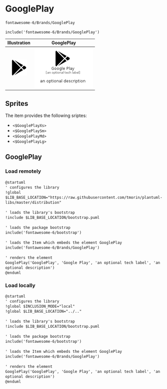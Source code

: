 # GooglePlay


```text
fontawesome-6/Brands/GooglePlay
```

```text
include('fontawesome-6/Brands/GooglePlay')
```



| Illustration | GooglePlay |
| :---: | :---: |
| ![illustration for Illustration](../../fontawesome-6/Brands/GooglePlay.png) | ![illustration for GooglePlay](../../fontawesome-6/Brands/GooglePlay.Local.png) |



## Sprites
The item provides the following sriptes:

- `<$GooglePlayXs>`
- `<$GooglePlaySm>`
- `<$GooglePlayMd>`
- `<$GooglePlayLg>`





## GooglePlay

### Load remotely
```plantuml
@startuml
' configures the library
!global $LIB_BASE_LOCATION="https://raw.githubusercontent.com/tmorin/plantuml-libs/master/distribution"

' loads the library's bootstrap
!include $LIB_BASE_LOCATION/bootstrap.puml

' loads the package bootstrap
include('fontawesome-6/bootstrap')

' loads the Item which embeds the element GooglePlay
include('fontawesome-6/Brands/GooglePlay')

' renders the element
GooglePlay('GooglePlay', 'Google Play', 'an optional tech label', 'an optional description')
@enduml
```

### Load locally
```plantuml
@startuml
' configures the library
!global $INCLUSION_MODE="local"
!global $LIB_BASE_LOCATION="../.."

' loads the library's bootstrap
!include $LIB_BASE_LOCATION/bootstrap.puml

' loads the package bootstrap
include('fontawesome-6/bootstrap')

' loads the Item which embeds the element GooglePlay
include('fontawesome-6/Brands/GooglePlay')

' renders the element
GooglePlay('GooglePlay', 'Google Play', 'an optional tech label', 'an optional description')
@enduml
```


